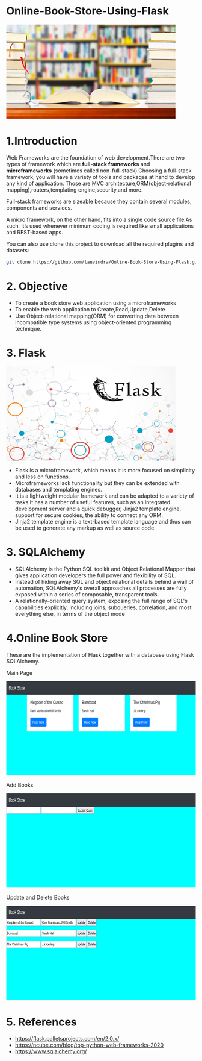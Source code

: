 # Online-Book-Store-Using-Flask
<img src="Images/BooksAndCoffee.png" width="450" height="250">


# 1.Introduction

Web Frameworks are the foundation of web development.There are two types of framework which are **full-stack frameworks** and **microframeworks** (sometimes called non-full-stack).Choosing a full-stack framework, you will have a variety of tools and packages at hand to develop any kind of application. Those are MVC architecture,ORM(object-relational mapping),routers,templating engine,security,and more.

Full-stack frameworks are sizeable because they contain several modules, components and services.

A micro framework, on the other hand, fits into a single code source file.As such, it’s used whenever minimum coding is required like small applications and REST-based apps. 

You can also use clone this project to download all the required plugins and datasets:
```sh
git clone https://github.com/lauvindra/Online-Book-Store-Using-Flask.git
```
# 2. Objective 

* To create a book store web application using a microframeworks
* To enable the web application to Create,Read,Update,Delete 
* Use Object-relational mapping(ORM) for converting data between incompatible type systems using object-oriented programming technique.

# 3. Flask
<img src="Images/FlaskPic.png" width="450" height="250">

* Flask is a microframework, which means it is more focused on simplicity and less on functions.
* Microframeworks lack functionality but they can be extended with databases and templating engines.
* It is a lightweight modular framework and can be adapted to a variety of tasks.It has a number of useful features, such as an integrated development server and a quick debugger, Jinja2 template engine, support for secure cookies, the ability to connect any ORM.
* Jinja2 template engine is a text-based template language and thus can be used to generate any markup as well as source code. 

# 3. SQLAlchemy
* SQLAlchemy is the Python SQL toolkit and Object Relational Mapper that gives application developers the full power and flexibility of SQL.
* Instead of hiding away SQL and object relational details behind a wall of automation, SQLAlchemy's overall approaches all processes are fully exposed within a series of composable, transparent tools.
* A relationally-oriented query system, exposing the full range of SQL's capabilities explicitly, including joins, subqueries, correlation, and most everything else, in terms of the object mode

# 4.Online Book Store 
These are the implementation of Flask together with a database using Flask SQLAlchemy.

Main Page

<img src="Images/MainPage.png" width="700" height="250">


Add Books

<img src="Images/Addbook.png" width="700" height="250">


Update and Delete Books

<img src="Images/UpdateDeleteBooks.png" width="700" height="250">






# 5. References 
* https://flask.palletsprojects.com/en/2.0.x/
* https://ncube.com/blog/top-python-web-frameworks-2020
* https://www.sqlalchemy.org/
